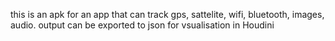 this is an apk for an app that can track gps, sattelite, wifi, bluetooth, images, audio. output can be exported to json for vsualisation in Houdini
